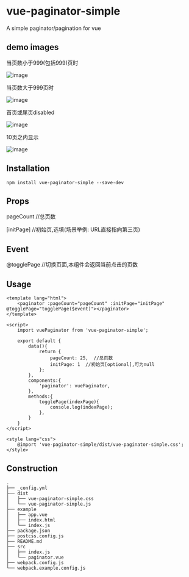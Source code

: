 # vue-paginator-simple
A simple paginator/pagination for vue

## demo images
当页数小于999(包括999)页时

![image](https://github.com/LouisaNikita/resource/blob/master/vue-paginator-simple-1.png)

当页数大于999页时

![image](https://github.com/LouisaNikita/resource/blob/master/vue-paginator-simple-2.png)

首页或尾页disabled

![image](https://github.com/LouisaNikita/resource/blob/master/vue-paginator-simple-4.png)

10页之内显示

![image](https://github.com/LouisaNikita/resource/blob/master/vue-paginator-simple-3.png)

## Installation

```
npm install vue-paginator-simple --save-dev
```
## Props
pageCount //总页数

[initPage]  //初始页,选填(场景举例: URL直接指向第三页)

## Event
@togglePage  //切换页面,本组件会返回当前点击的页数

## Usage 

```
<template lang="html">
    <paginator :pageCount="pageCount" :initPage="initPage" @togglePage="togglePage($event)"></paginator>
</template>

<script>
    import vuePaginator from 'vue-paginator-simple';

    export default {
        data(){
            return {
                pageCount: 25,  //总页数
                initPage: 1  //初始页[optional],可为null
            };
        },
        components:{
            'paginator': vuePaginator,
        },
        methods:{
            togglePage(indexPage){
                console.log(indexPage);
            },
        }
    }
</script>

<style lang="css">
    @import 'vue-paginator-simple/dist/vue-paginator-simple.css';
</style>
```

## Construction
```
.
├── _config.yml
├── dist
│   ├── vue-paginator-simple.css
│   └── vue-paginator-simple.js
├── example
│   ├── app.vue
│   ├── index.html
│   └── index.js
├── package.json
├── postcss.config.js
├── README.md
├── src
│   ├── index.js
│   └── paginator.vue
├── webpack.config.js
└── webpack.example.config.js
```


